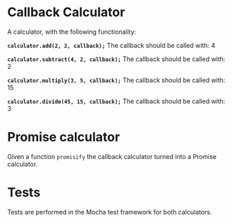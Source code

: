 # Callback Calculator

A calculator, with the following functionality:

**`calculator.add(2, 2, callback);`**
The callback should be called with: 4

**`calculator.subtract(4, 2, callback);`**
The callback should be called with: 2

**`calculator.multiply(3, 5, callback);`**
The callback should be called with: 15

**`calculator.divide(45, 15, callback);`**
The callback should be called with: 3

# Promise calculator

Given a function `promisify` the callback calculator turned into a Promise calculator.

# Tests
Tests are performed in the Mocha test framework for both calculators.
